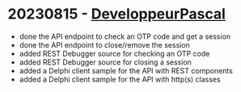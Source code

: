 # 20230815 - [DeveloppeurPascal](https://github.com/DeveloppeurPascal)

* done the API endpoint to check an OTP code and get a session
* done the API endpoint to close/remove the session
* added REST Debugger source for checking an OTP code
* added REST Debugger source for closing a session
* added a Delphi client sample for the API with REST components
* added a Delphi client sample for the API with http(s) classes
